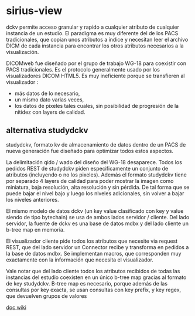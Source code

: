 # sirius-view

dckv permite acceso granular y rapido a cualquier atributo de cualquier instancia de un estudio. El paradigma es muy diferente del de los PACS tradicionales, que copian unos atributos a índice y necesitan leer el archivo DICM de cada instancia para encontrar los otros atributos necesarios a la visualización.

DICOMweb fue diseñado por el grupo de trabajo WG-18 para coexistir con PACS tradicionales. Es el protocolo generalmente usado por los visualizadores DICOM HTML5. Es muy ineficiente porque se transfieren al visualizador :

- más datos de lo necesario,
- un mismo dato varias veces,
- los datos de pixeles tales cuales, sin posibilidad de progresión de la nitidez con layers de calidad.

## alternativa studydckv

studydckv, formato kv de almacenamiento de datos dentro de un PACS de nueva generación fue diseñado para optimizar todos estos aspectos.

La delimitación qido / wado del diseño del WG-18 desaparece. Todos los pedidos REST de studydckv piden especificamente un conjunto de atributos (incluyendo o no los pixeles). Además el formato studydckv tiene por separado 4 layers de calidad para poder mostrar la imagen como miniatura, baja resolución, alta resolución y sin pérdida. De tal forma que se puede bajar el nivel bajo y luego los niveles adicionales, sin volver a bajar los niveles anteriores.

El mismo modelo de datos dckv (un key value clasificado con key y value siendo de tipo bytechain) se usa de ambos lados servidor / cliente. Del lado servidor, la fuente de dckv es una base de datos mdbx y del lado cliente un b-tree map en memoria.

El visualizador cliente pide todos los atributos que necesite via request REST, que del lado servidor un Connector recibe y transforma en pedidos a la base de datos mdbx. Se implementan macros, que corresponden muy exactamente con la información que necesita el visualizador.

Vale notar que del lado cliente todos los atributos recibidos de todas las instancias del estudio coexisten en un único b-tree map gracias al formato de key studydckv. B-tree map es necesario, porque además de las consultas por key exacta, se usan consultas con key prefix, y key regex, que devuelven grupos de valores 

[doc wiki](https://github.com/opendicom/sirius-view/wiki)
